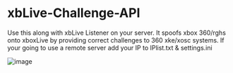 # xbLive-Challenge-API

Use this along with xbLive Listener on your server. It spoofs xbox 360/rghs onto xboxLive by providing correct challenges to 360 xke/xosc systems. 
If your going to use a remote server add your IP to IPlist.txt & settings.ini

![image](https://user-images.githubusercontent.com/44829491/216849094-d4bb7f6b-54ea-4dc8-9c0e-9c4c198251d1.png)
